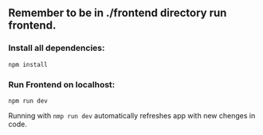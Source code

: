## Remember to be in ./frontend directory run frontend.

### Install all dependencies:
`npm install` 
### Run Frontend on localhost: 
`npm run dev`

Running with `nmp run dev` automatically refreshes app with new chenges in code.